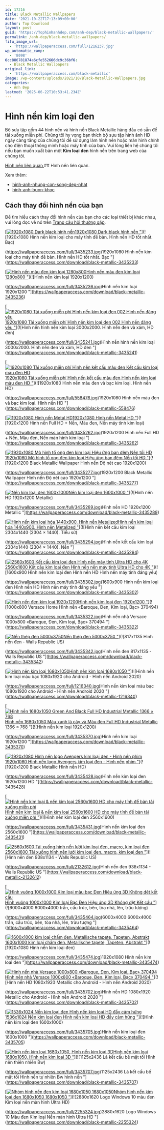 ```yaml
---
id: 17216
title: Black Metallic Wallpapers
date: '2021-10-22T17:13:09+00:00'
author: Top Download
layout: post
guid: 'https://Tophinhanhdep.com/anh-dep/black-metallic-wallpapers/'
permalink: /anh-dep/black-metallic-wallpapers/
fifu_image_url:
  - 'https://wallpaperaccess.com/full/1216237.jpg'
wp_automatic_camp:
  - '8098'
6cc886781874a6cfe552666dc9c36bf6:
  - Black Metallic Wallpapers
original_link:
  - 'https://wallpaperaccess.com/black-metallic'
image: /wp-content/uploads/2021/10/Black-Metallic-Wallpapers.jpg
categories:
  - Ảnh Đẹp
lastmod: '2025-06-22T10:53:41.234Z'
---
```

# Hình nền kim loại đen

Bộ sưu tập gồm 44 hình nền và hình nền Black Metallic hàng đầu có sẵn để tải xuống miễn phí. Chúng tôi hy vọng bạn thích bộ sưu tập hình ảnh HD ngày càng tăng của chúng tôi để sử dụng làm hình nền hoặc màn hình chính cho điện thoại thông minh hoặc máy tính của bạn. Vui lòng liên hệ chúng tôi nếu bạn muốn xuất bản một **Kim loại đen** hình nền trên trang web của chúng tôi.

[Hình nền liên quan ](#related) ## Hình nền liên quan.

   
 Xem thêm:

   
- [hinh-anh-nhung-con-song-dep-nhat](https://tophinhanhdep.com/hinh-nen-dep/hinh-anh-nhung-con-song-dep-nhat/)
- [hinh-anh-buon-khoc](https://tophinhanhdep.com/hinh-anh-buon/hinh-anh-buon-khoc/)

## Cách thay đổi hình nền của bạn

Để tìm hiểu cách thay đổi hình nền của bạn cho các loại thiết bị khác nhau, vui lòng đọc về nó trên [Trang câu hỏi thường gặp](https://tophinhanhdep.com/faq/).

  
[[![1920x1080 Dark black hình nền](https://wallpaperaccess.com/full/1216237.jpg)1920x1080 Dark black hình nền "](https://wallpaperaccess.com/download/black-metallic-1216237)](![1920x1080 Hình nền kim loại cho máy tính để bàn.  Hình nền HD tốt nhất.  Bạc)

(https://wallpaperaccess.com/full/3435233.jpg)1920x1080 Hình nền kim loại cho máy tính để bàn. Hình nền HD tốt nhất. Bạc "](https://wallpaperaccess.com/download/black-metallic-3435233)

[[![Hình nền màu đen kim loại 1280x800](https://wallpaperaccess.com/full/3435235.png)Hình nền màu đen kim loại 1280x800 "](https://wallpaperaccess.com/download/black-metallic-3435235)](![Hình nền kim loại 1920x1200)

(https://wallpaperaccess.com/full/3435236.jpg)Hình nền kim loại 1920x1200 "](https://wallpaperaccess.com/download/black-metallic-3435236)

[[![1920x1080 Tải xuống miễn phí Hình nền kim loại đen 002 Hình nền đáng yêu](https://wallpaperaccess.com/full/3435238.jpg)1920x1080 Tải xuống miễn phí Hình nền kim loại đen 002 Hình nền đáng yêu "](https://wallpaperaccess.com/download/black-metallic-3435238)](![Hình nền hình nền kim loại 3000x2000.  Hình nền đen và xám, HD đen)

(https://wallpaperaccess.com/full/3435241.jpg)Hình nền hình nền kim loại 3000x2000. Hình nền đen và xám, HD đen "](https://wallpaperaccess.com/download/black-metallic-3435241)

[[![1920x1080 Tải xuống miễn phí Hình nền kết cấu màu đen Kết cấu kim loại màu đen HD](https://wallpaperaccess.com/full/3435249.jpg)1920x1080 Tải xuống miễn phí Hình nền kết cấu màu đen Hình nền kim loại màu đen HD "](https://wallpaperaccess.com/download/black-metallic-3435249)](![1920x1080 Hình nền màu đen và bạc kim loại.  Hình nền HD)

(https://wallpaperaccess.com/full/558476.jpg)1920x1080 Hình nền màu đen và bạc kim loại. Hình nền HD "](https://wallpaperaccess.com/download/black-metallic-558476)

[[![1920x1080 Hình nền Metal HD](https://wallpaperaccess.com/full/3435257.jpg)1920x1080 Hình nền Metal HD "](https://wallpaperaccess.com/download/black-metallic-3435257)](![1920x1200 Hình nền Full HD + Nền, Màu đen, Nền máy tính kim loại)

(https://wallpaperaccess.com/full/3435262.jpg)1920x1200 Hình nền Full HD + Nền, Màu đen, Nền màn hình kim loại "](https://wallpaperaccess.com/download/black-metallic-3435262)

[[![1920x1080 Mô hình tổ ong đen kim loại Hiệu ứng ban đêm Nền tối HD](https://wallpaperaccess.com/full/3435275.jpg)1920x1080 Mô hình tổ ong đen kim loại Hiệu ứng ban đêm Nền tối HD "](https://wallpaperaccess.com/download/black-metallic-3435275)](![1920x1200 Black Metallic Wallpaper Hình nền Độ nét cao 1920x1200)

(https://wallpaperaccess.com/full/3435277.jpg)1920x1200 Black Metallic Wallpaper Hình nền Độ nét cao 1920x1200 "](https://wallpaperaccess.com/download/black-metallic-3435277)

[[![Nền kim loại đen 1600x1000](https://wallpaperaccess.com/full/3435287.jpg)Nền kim loại đen 1600x1000 "](https://wallpaperaccess.com/download/black-metallic-3435287)](![Hình nền HD 1920x1200 Metallic)

(https://wallpaperaccess.com/full/3435289.jpg)Hình nền HD 1920x1200 Metallic "](https://wallpaperaccess.com/download/black-metallic-3435289)

[[![Hình nền kim loại hóa 1440x900.  Hình nền Metalized](https://wallpaperaccess.com/full/3435293.jpg)Hình nền kim loại hóa 1440x900. Hình nền Metalized "](https://wallpaperaccess.com/download/black-metallic-3435293)](![Hình nền kết cấu kim loại 2304x1440 (2304 × 1440).  Tiểu sử)

(https://wallpaperaccess.com/full/3435294.jpg)Hình nền kết cấu kim loại 2304x1440 (2304 × 1440). Nền "](https://wallpaperaccess.com/download/black-metallic-3435294)

[[![2560x1600 Kết cấu kim loại đen Hình nền máy tính Ultra HD cho 4K](https://wallpaperaccess.com/full/531249.jpg)2560x1600 Kết cấu kim loại đen Hình nền nền máy tính Ultra HD cho 4K "](https://wallpaperaccess.com/download/black-metallic-531249)](![1600x900 Hình nền kim loại đen Hình nền HD Hình nền máy tính đáng yêu)

(https://wallpaperaccess.com/full/3435302.jpg)1600x900 Hình nền kim loại đen Hình nền HD Hình nền máy tính đáng yêu "](https://wallpaperaccess.com/download/black-metallic-3435302)

[[![Hình nền đen kim loại 1920x1200](https://wallpaperaccess.com/full/3435314.jpg)Hình nền kim loại đen 1920x1200 "](https://wallpaperaccess.com/download/black-metallic-3435314)](![1000x800 Versace Home Hình nền «Baroque, Đen, Kim loại, Bạc» 370494)

(https://wallpaperaccess.com/full/3435322.jpg)Hình nền nhà Versace 1000x800 «Baroque, Đen, Kim loại, Bạc» 370494 "](https://wallpaperaccess.com/download/black-metallic-3435322)

[[![Nền thép đen 5000x3750](https://wallpaperaccess.com/full/331113.jpg)Nền thép đen 5000x3750 "](https://wallpaperaccess.com/download/black-metallic-331113)](![817x1135 Hình nền đen - Walls Republic US)

(https://wallpaperaccess.com/full/3435342.jpg)Hình nền đen 817x1135 - Walls Republic US "](https://wallpaperaccess.com/download/black-metallic-3435342)

[[![Hình nền kim loại 1680x1050](https://wallpaperaccess.com/full/3435352.jpg)Hình nền kim loại 1680x1050 "](https://wallpaperaccess.com/download/black-metallic-3435352)](![Hình nền kim loại màu bạc 1080x1920 cho Android - Hình nền Android 2020)

(https://wallpaperaccess.com/full/1216340.jpg)Hình nền kim loại màu bạc 1080x1920 cho Android - Hình nền Android 2020 "](https://wallpaperaccess.com/download/black-metallic-1216340)

[[![Hình nền 1680x1050 Green And Black Full HD Industrial Metallic 1366 × 768](https://wallpaperaccess.com/full/3435368.jpg)Hình nền 1680x1050 Màu xanh lá cây và Màu đen Full HD Industrial Metallic 1366 × 768 "](https://wallpaperaccess.com/download/black-metallic-3435368)](![Hình nền kim loại 1920x1200)

(https://wallpaperaccess.com/full/3435370.jpg)Hình nền kim loại 1920x1200 "](https://wallpaperaccess.com/download/black-metallic-3435370)

[[![1920x1080 Hình nền logo Avengers kim loại đen - Hình nền phim](https://wallpaperaccess.com/full/84981.jpg)1920x1080 Hình nền logo Avengers kim loại đen - Hình nền phim "](https://wallpaperaccess.com/download/black-metallic-84981)](![1920x1200 Black Metallic Hình nền HD)

(https://wallpaperaccess.com/full/3435428.jpg)Hình nền kim loại đen 1920x1200 HD "](https://wallpaperaccess.com/download/black-metallic-3435428)

[[![Hình nền kim loại & nền kim loại 2560x1600 HD cho máy tính để bàn tải xuống miễn phí](https://wallpaperaccess.com/full/413710.jpg)Hình nền kim loại &amp; nền kim loại 2560x1600 HD cho máy tính để bàn tải xuống miễn phí "](https://wallpaperaccess.com/download/black-metallic-413710)](![Hình nền kim loại đen 2560x1600)

(https://wallpaperaccess.com/full/3435431.jpg)Hình nền kim loại đen 2560x1600 "](https://wallpaperaccess.com/download/black-metallic-3435431)

[[![2560x1600 Tải xuống hình nền lưới kim loại đen, macro, kim loại đen](https://wallpaperaccess.com/full/3435437.jpg)2560x1600 Tải xuống hình nền lưới kim loại đen, macro, kim loại đen "](https://wallpaperaccess.com/download/black-metallic-3435437)](![Hình nền đen 938x1134 - Walls Republic US)

(https://wallpaperaccess.com/full/2132612.jpg)Hình nền đen 938x1134 - Walls Republic US "](https://wallpaperaccess.com/download/black-metallic-2132612)

[[![Hình vuông 1000x1000 Kim loại màu bạc Đen Hiệu ứng 3D Không dệt kết cấu](https://wallpaperaccess.com/full/3218743.png)Hình vuông 1000x1000 Kim loại Bạc Đen Hiệu ứng 3D Không dệt Kết cấu "](https://wallpaperaccess.com/download/black-metallic-3218743)](![6000x4000 6000x4000 trần, cấu trúc, bên, tòa nhà, lên, trừu tượng)

(https://wallpaperaccess.com/full/3435464.jpg)6000x4000 6000x4000 trần, cấu trúc, bên, tòa nhà, lên, trừu tượng "](https://wallpaperaccess.com/download/black-metallic-3435464)

[[![1600x1000 kim loại chấm đen.  Metallische tapete, Tapeten, Abstrakt](https://wallpaperaccess.com/full/2751503.jpg)1600x1000 kim loại chấm đen. Metallische tapete, Tapeten, Abstrakt "](https://wallpaperaccess.com/download/black-metallic-2751503)](![1920x1080 Hình nền kim loại đen)

(https://wallpaperaccess.com/full/3435474.jpg)1920x1080 Hình nền kim loại đen "](https://wallpaperaccess.com/download/black-metallic-3435474)

[[![Hình nền nhà Versace 1000x800 «Baroque, Đen, Kim loại, Bạc» 370494](https://wallpaperaccess.com/full/3435701.jpg)Hình nền nhà Versace 1000x800 «Baroque, Đen, Kim loại, Bạc» 370494 "](https://wallpaperaccess.com/download/black-metallic-3435701)](![Hình nền HD 1080x1920 Metallic cho Android - Hình nền Android 2020)

(https://wallpaperaccess.com/full/3435702.jpg)Hình nền HD 1080x1920 Metallic cho Android - Hình nền Android 2020 "](https://wallpaperaccess.com/download/black-metallic-3435702)

[[![1536x1024 Nền kim loại đen Hình nền kim loại HD đầy cảm hứng](https://wallpaperaccess.com/full/3435703.jpg)1536x1024 Nền kim loại đen Hình nền kim loại HD đầy cảm hứng "](https://wallpaperaccess.com/download/black-metallic-3435703)](![Hình nền kim loại đen 1600x1000)

(https://wallpaperaccess.com/full/3435705.jpg)Hình nền kim loại đen 1600x1000 "](https://wallpaperaccess.com/download/black-metallic-3435705)

[[![Hình nền kim loại 1680x1050, Hình nền kim loại 3D](https://wallpaperaccess.com/full/3435706.jpg)Hình nền kim loại 1680x1050, Hình nền kim loại 3D "](https://wallpaperaccess.com/download/black-metallic-3435706)](![1125x2436 Lá kết cấu bề mặt tối Hình nền thiên nhiên Bw)

(https://wallpaperaccess.com/full/3435707.jpg)1125x2436 Lá kết cấu bề mặt tối Hình nền tự nhiên Bw hình nền "](https://wallpaperaccess.com/download/black-metallic-3435707)

[[![Nhóm hình nền đen kim loại 1680x1050 1680x1050](https://wallpaperaccess.com/full/3435716.jpg)Nhóm hình nền kim loại đen 1680x1050 1680x1050 "](https://wallpaperaccess.com/download/black-metallic-3435716)](![2880x1620 Logo Windows 10 màu đen Kim loại nền màn hình Ultra HD)

(https://wallpaperaccess.com/full/2255324.jpg)2880x1620 Logo Windows 10 Màu đen Kim loại Nền màn hình Ultra HD "](https://wallpaperaccess.com/download/black-metallic-2255324)
